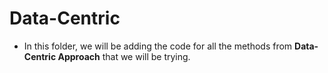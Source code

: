 # Data-Centric
- In this folder, we will be adding the code for all the methods from **Data-Centric Approach** that we will be trying.